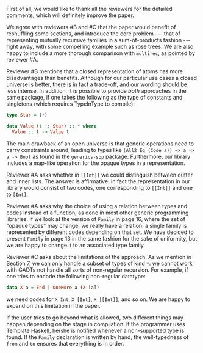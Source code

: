 First of all, we would like to thank all the reviewers for the detailed comments, which will definitely improve the paper.

We agree with reviewers #B and #C that the paper would benefit of reshuffling some sections, and introduce the core problem --- that of representing mutually recursive families in a sum-of-products fashion --- right away, with some compelling example such as rose trees. We are also happy to include a more thorough comparison with `multirec`, as pointed by reviewer #A.

Reviewer #B mentions that a closed representation of atoms has more disadvantages than benefits. Although for our particular use cases a closed universe is better, there is in fact a trade-off, and our wording should be less intense. In addition, it is possible to provide *both* approaches in the same package, if one takes the following as the type of constants and singletons (which requires TypeInType to compile):

```haskell
type Star = (*)

data Value (t :: Star) :: * where
  Value :: t -> Value t
```

The main drawback of an open universe is that generic operations need to carry constraints around, leading to types like `(All2 Eq (Code a)) => a -> a -> Bool` as found in the `generics-sop` package. Furthermore, our library includes a map-like operation for the opaque types in a representation.

Reviewer #A asks whether in `[[Int]]` we could distinguish between outter and inner lists. The answer is affirmative: in fact the representation in our library would consist of two codes, one corresponding to `[[Int]]` and one to `[Int]`.

Reviewer #A asks why the choice of using a relation between types and codes instead of a function, as done in most other generic programming libraries. If we look at the version of `Family` in page 16, where the set of "opaque types" may change, we really have a relation: a single family is represented by different codes depending on that set. We have decided to present `Family` in page 13 in the same fashion for the sake of uniformity, but we are happy to change it to an associated type family.

Reviewer #C asks about the limitations of the approach. As we mention in Section 7, we can only handle a subset of types of kind `*`: we cannot work with GADTs not handle all sorts of non-regular recursion. For example, if one tries to encode the following non-regular datatype:

```haskell
data X a = End | OneMore a (X [a])
```

we need codes for `X Int`, `X [Int]`, `X [[Int]]`, and so on. We are happy to expand on this limitation in the paper.

If the user tries to go beyond what is allowed, two different things may happen depending on the stage in compilation. If the programmer uses Template Haskell, he/she is notified whenever a non-supported type is found. If the `Family` declaration is written by hand, the well-typedness of `from` and `to` ensures that everything is in order.